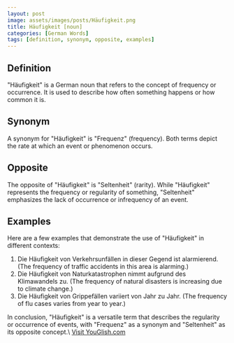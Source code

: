 ```yaml
---
layout: post
image: assets/images/posts/Häufigkeit.png
title: Häufigkeit [noun]
categories: [German Words]
tags: [definition, synonym, opposite, examples]
---
```


## Definition

"Häufigkeit" is a German noun that refers to the concept of frequency or occurrence. It is used to describe how often something happens or how common it is.

## Synonym

A synonym for "Häufigkeit" is "Frequenz" (frequency). Both terms depict the rate at which an event or phenomenon occurs.

## Opposite

The opposite of "Häufigkeit" is "Seltenheit" (rarity). While "Häufigkeit" represents the frequency or regularity of something, "Seltenheit" emphasizes the lack of occurrence or infrequency of an event.

## Examples

Here are a few examples that demonstrate the use of "Häufigkeit" in different contexts:

1. Die Häufigkeit von Verkehrsunfällen in dieser Gegend ist alarmierend. (The frequency of traffic accidents in this area is alarming.)
2. Die Häufigkeit von Naturkatastrophen nimmt aufgrund des Klimawandels zu. (The frequency of natural disasters is increasing due to climate change.)
3. Die Häufigkeit von Grippefällen variiert von Jahr zu Jahr. (The frequency of flu cases varies from year to year.)

In conclusion, "Häufigkeit" is a versatile term that describes the regularity or occurrence of events, with "Frequenz" as a synonym and "Seltenheit" as its opposite concept.\ <a id="yg-widget-0" class="youglish-widget" data-query="Häufigkeit" data-lang="german" data-components="8412" data-auto-start="0" data-bkg-color="theme_light" data-title="How%20to%20pronounce%20Häufigkeit%20in%20German"  rel="nofollow" href="https://youglish.com">Visit YouGlish.com</a><script async src="https://youglish.com/public/emb/widget.js" charset="utf-8"></script>